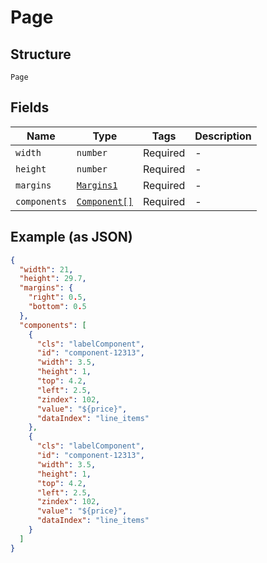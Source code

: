 
# Page

## Structure

`Page`

## Fields

| Name | Type | Tags | Description |
|  --- | --- | --- | --- |
| `width` | `number` | Required | - |
| `height` | `number` | Required | - |
| `margins` | [`Margins1`](/doc/models/margins-1.md) | Required | - |
| `components` | [`Component[]`](/doc/models/component.md) | Required | - |

## Example (as JSON)

```json
{
  "width": 21,
  "height": 29.7,
  "margins": {
    "right": 0.5,
    "bottom": 0.5
  },
  "components": [
    {
      "cls": "labelComponent",
      "id": "component-12313",
      "width": 3.5,
      "height": 1,
      "top": 4.2,
      "left": 2.5,
      "zindex": 102,
      "value": "${price}",
      "dataIndex": "line_items"
    },
    {
      "cls": "labelComponent",
      "id": "component-12313",
      "width": 3.5,
      "height": 1,
      "top": 4.2,
      "left": 2.5,
      "zindex": 102,
      "value": "${price}",
      "dataIndex": "line_items"
    }
  ]
}
```

